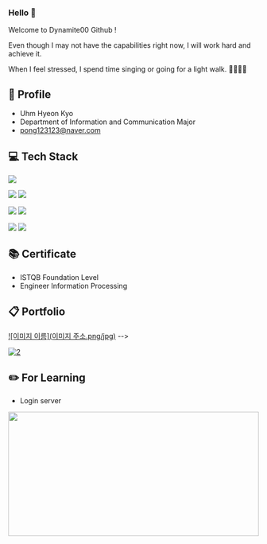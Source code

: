 ### Hello 👋

Welcome to Dynamite00 Github !

Even though I may not have the capabilities right now, I will work hard and achieve it.

When I feel stressed, I spend time singing or going for a light walk. 🎤🏃🏻‍♂️

## 📢 Profile
- Uhm Hyeon Kyo
- Department of Information and Communication Major
- pong123123@naver.com

## 💻 Tech Stack

<span><img src="https://img.shields.io/badge/C-A8B9CC?style=flat&logo=c&logoColor=white"/></span>

<span><img src="https://img.shields.io/badge/HTML-e34f26?style=flat&logo=html5&logoColor=white"/></span>
<span><img src="https://img.shields.io/badge/CSS-1572b6?style=flat&logo=css3&logoColor=white"/></span>


<!-- <span><img src="https://img.shields.io/badge/Java-007396?style=flat-for-the-badge&logo=java&logoColor=white"/></span> -->
<!-- <span><img src="https://img.shields.io/badge/Spring Boot-6DB33F?style=flat&logo=springboot&logoColor=white"/> </span> -->
<!-- <span><img src="https://img.shields.io/badge/Node.js-339933?style=flat&logo=node.js&logoColor=white"/></span>
<span><img src="https://img.shields.io/badge/Express-000000?style=flat&logo=express&logoColor=white"/></span></br> -->
<!-- <span><img src="https://img.shields.io/badge/Markdown-000000?style=flat&logo=markdown&logoColor=white"/></span> -->

<span><img src="https://img.shields.io/badge/Netlify-00C7B7?style=flat&logo=netlify&logoColor=white"/></span>
<span><img src="https://img.shields.io/badge/GitHub-181717?style=flat&logo=github&logoColor=white"/></span>

<span><img src="https://img.shields.io/badge/Jira-0052cc?style=flat&logo=jira&logoColor=white"/></span>
<span><img src="https://img.shields.io/badge/Slack-4A154B?style=flat&logo=slack&logoColor=white"/></span>


## 📚 Certificate
- ISTQB Foundation Level
- Engineer Information Processing

 ## 📋 Portfolio
   [![이미지 이름](이미지 주소.png/jpg)](링크URL)   -->

[![2](https://github-production-user-asset-6210df.s3.amazonaws.com/137602870/257270421-7cb47143-7f30-42a2-920a-41725ab1a224.PNG)](https://uhmshomepage.netlify.app/)

<!-- ## 📰 Homepage
   [![이미지 이름](이미지 주소.png/jpg)](링크URL)   -->




## ✏️ For Learning
- Login server

<a href="https://uhmslogin.netlify.app/">
  <img src="https://github-production-user-asset-6210df.s3.amazonaws.com/137602870/257288647-896d3c3a-0cd5-4276-a877-cae91d901dbd.PNG" alt="" width="100%" height="250">
<a>

